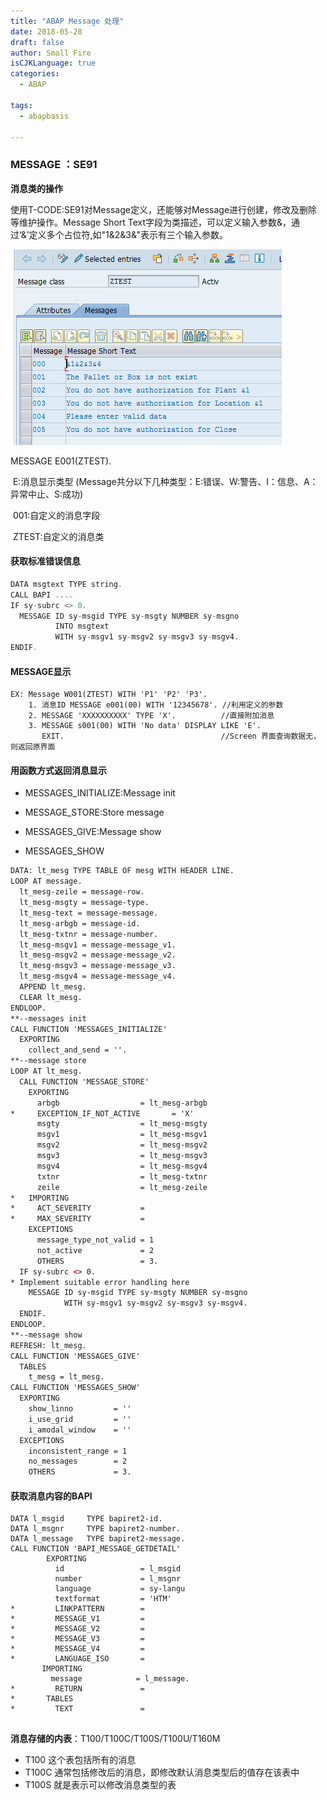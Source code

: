 ```yaml
---
title: "ABAP Message 处理"
date: 2018-05-28
draft: false
author: Small Fire
isCJKLanguage: true
categories: 
  - ABAP

tags: 
  - abapbasis

---
```


### MESSAGE ：SE91

 **消息类的操作**

​	使用T-CODE:SE91对Message定义，还能够对Message进行创建，修改及删除等维护操作。Message Short Text字段为类描述，可以定义输入参数&，通过‘&’定义多个占位符,如"1&2&3&"表示有三个输入参数。

![定义消息类](/images/ABAP/SE91.jpg)

MESSAGE E001(ZTEST).

​	E:消息显示类型 (Message共分以下几种类型：E:错误、W:警告、I：信息、A：异常中止、S:成功)

​	001:自定义的消息字段

​	ZTEST:自定义的消息类

#### 获取标准错误信息

```javascript
DATA msgtext TYPE string.
CALL BAPI .... 
IF sy-subrc <> 0.
  MESSAGE ID sy-msgid TYPE sy-msgty NUMBER sy-msgno
          INTO msgtext
          WITH sy-msgv1 sy-msgv2 sy-msgv3 sy-msgv4.
ENDIF. 
```

#### MESSAGE显示

```JS
EX: Message W001(ZTEST) WITH 'P1' 'P2' 'P3'.
	1. 消息ID MESSAGE e001(00) WITH '12345678'. //利用定义的参数
	2. MESSAGE 'XXXXXXXXXX' TYPE 'X'.          //直接附加消息
	3. MESSAGE s001(00) WITH 'No data' DISPLAY LIKE 'E'.
   	   EXIT.                                   //Screen 界面查询数据无，则返回原界面
```

#### 用函数方式返回消息显示

- MESSAGES_INITIALIZE:Message init

- MESSAGE_STORE:Store message
- MESSAGES_GIVE:Message show
- MESSAGES_SHOW

```html
DATA: lt_mesg TYPE TABLE OF mesg WITH HEADER LINE.
LOOP AT message.
  lt_mesg-zeile = message-row.
  lt_mesg-msgty = message-type.
  lt_mesg-text = message-message.
  lt_mesg-arbgb = message-id.
  lt_mesg-txtnr = message-number.
  lt_mesg-msgv1 = message-message_v1.
  lt_mesg-msgv2 = message-message_v2.
  lt_mesg-msgv3 = message-message_v3.
  lt_mesg-msgv4 = message-message_v4.
  APPEND lt_mesg.
  CLEAR lt_mesg.
ENDLOOP.
**--messages init
CALL FUNCTION 'MESSAGES_INITIALIZE'
  EXPORTING
    collect_and_send = ''.
**--message store
LOOP AT lt_mesg.
  CALL FUNCTION 'MESSAGE_STORE'
    EXPORTING
      arbgb                  = lt_mesg-arbgb
*     EXCEPTION_IF_NOT_ACTIVE       = 'X'
      msgty                  = lt_mesg-msgty
      msgv1                  = lt_mesg-msgv1
      msgv2                  = lt_mesg-msgv2
      msgv3                  = lt_mesg-msgv3
      msgv4                  = lt_mesg-msgv4
      txtnr                  = lt_mesg-txtnr
      zeile                  = lt_mesg-zeile
*   IMPORTING
*     ACT_SEVERITY           =
*     MAX_SEVERITY           =
    EXCEPTIONS
      message_type_not_valid = 1
      not_active             = 2
      OTHERS                 = 3.
  IF sy-subrc <> 0.
* Implement suitable error handling here
    MESSAGE ID sy-msgid TYPE sy-msgty NUMBER sy-msgno
            WITH sy-msgv1 sy-msgv2 sy-msgv3 sy-msgv4.
  ENDIF.
ENDLOOP.
**--message show
REFRESH: lt_mesg.
CALL FUNCTION 'MESSAGES_GIVE'
  TABLES
    t_mesg = lt_mesg.
CALL FUNCTION 'MESSAGES_SHOW'
  EXPORTING
    show_linno         = ''
    i_use_grid         = ''
    i_amodal_window    = ''
  EXCEPTIONS
    inconsistent_range = 1
    no_messages        = 2
    OTHERS             = 3.
```

#### 获取消息内容的BAPI

```JS
DATA l_msgid     TYPE bapiret2-id.
DATA l_msgnr     TYPE bapiret2-number.
DATA l_message   TYPE bapiret2-message.
CALL FUNCTION 'BAPI_MESSAGE_GETDETAIL'
        EXPORTING
          id                 = l_msgid
          number             = l_msgnr
          language           = sy-langu
          textformat         = 'HTM'
*         LINKPATTERN        =
*         MESSAGE_V1         =
*         MESSAGE_V2         =
*         MESSAGE_V3         =
*         MESSAGE_V4         =
*         LANGUAGE_ISO       =
       IMPORTING
         message            = l_message.
*         RETURN             =
*       TABLES
*         TEXT               =    
  
```

**消息存储的内表**：T100/T100C/T100S/T100U/T160M

- T100 这个表包括所有的消息
- T100C 通常包括修改后的消息，即修改默认消息类型后的值存在该表中
- T100S 就是表示可以修改消息类型的表